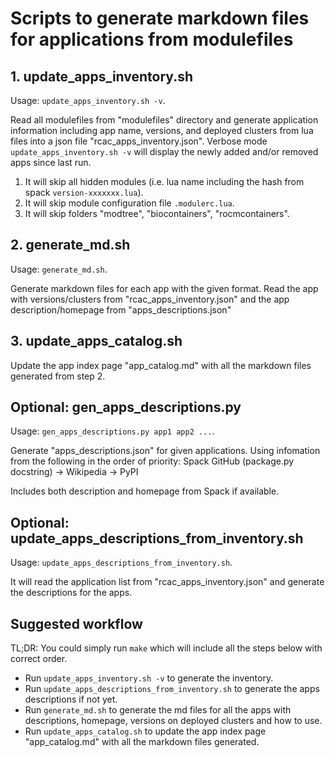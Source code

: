 # Scripts to generate markdown files for applications from modulefiles

## 1. update_apps_inventory.sh
Usage: `update_apps_inventory.sh -v`.

Read all modulefiles from "modulefiles" directory and generate application information including app name, versions, and deployed clusters from lua files into a json file "rcac_apps_inventory.json". Verbose mode `update_apps_inventory.sh -v` will display the newly added and/or removed apps since last run. 
1) It will skip all hidden modules (i.e. lua name including the hash from spack `version-xxxxxxx.lua`).
2) It will skip module configuration file `.modulerc.lua`.
3) It will skip folders "modtree", "biocontainers", "rocmcontainers".

## 2. generate_md.sh
Usage: `generate_md.sh`.

Generate markdown files for each app with the given format. Read the app with versions/clusters from "rcac_apps_inventory.json" and the app description/homepage from "apps_descriptions.json"

## 3. update_apps_catalog.sh
Update the app index page "app_catalog.md" with all the markdown files generated from step 2.

## Optional: gen_apps_descriptions.py
Usage: `gen_apps_descriptions.py app1 app2 ...`.

Generate "apps_descriptions.json" for given applications. Using infomation from the following in the order of priority: Spack GitHub (package.py docstring) -> Wikipedia -> PyPI

Includes both description and homepage from Spack if available.

## Optional: update_apps_descriptions_from_inventory.sh
Usage: `update_apps_descriptions_from_inventory.sh`.

It will read the application list from "rcac_apps_inventory.json" and generate the descriptions for the apps.

## Suggested workflow
TL;DR: You could simply run `make` which will include all the steps below with correct order.

- Run `update_apps_inventory.sh -v` to generate the inventory.
- Run `update_apps_descriptions_from_inventory.sh` to generate the apps descriptions if not yet.
- Run `generate_md.sh` to generate the md files for all the apps with descriptions, homepage, versions on deployed clusters and how to use.
- Run `update_apps_catalog.sh` to update the app index page "app_catalog.md" with all the markdown files generated.
